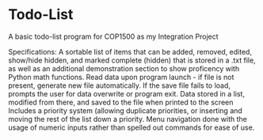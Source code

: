 # Todo-List
A basic todo-list program for COP1500 as my Integration Project

Specifications:
A sortable list of items that can be added, removed, edited, show/hide hidden, and marked complete (hidden) that is stored in a .txt file,  as well as an additional demonstration section to show proficency with Python math functions.
Read data upon program launch - if file is not present, generate new file automatically.
If the save file fails to load, prompts the user for data overwrite or program exit.
Data stored in a list, modified from there, and saved to the file when printed to the screen
Includes a priority system (allowing duplicate priorities, or inserting and moving the rest of the list down a priority.
Menu navigation done with the usage of numeric inputs rather than spelled out commands for ease of use.
